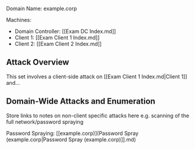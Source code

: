 Domain Name: example.corp

Machines:
- Domain Controller: [[Exam DC Index.md]]
- Client 1: [[Exam Client 1 Index.md]]
- Client 2: [[Exam Client 2 Index.md]]

## Attack Overview

This set involves a client-side attack on [[Exam Client 1 Index.md|Client 1]] and...

## Domain-Wide Attacks and Enumeration

Store links to notes on non-client specific attacks here e.g. scanning of the full network/password spraying

Password Spraying: [[example.corp)](Password Spray (example.corp|Password Spray (example.corp)]].md)